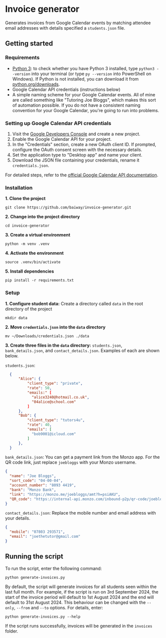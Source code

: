 # Invoice generator
Generates invoices from Google Calendar events by matching attendee email addresses with details specified a `students.json` file.

## Getting started
### Requirements
- [Python 3](https://python.org/): to check whether you have Python 3 installed, type `python3 --version` into your terminal (or type `py --version` into PowerShell on Windows). If Python is not installed, you can download it from [python.org/downloads](https://python.org/downloads/).
- Google Calendar API credentials (instructions below)
- A simple naming scheme for your Google Calendar events. All of mine are called something like "Tutoring Joe Bloggs", which makes this sort of automation possible. If you do not have a consistent naming convention for your Google Calendar, you're going to run into problems.

### Setting up Google Calendar API credentials
1. Visit the [Google Developers Console](https://console.developers.google.com/) and create a new project.
2. Enable the Google Calendar API for your project.
3. In the "Credentials" section, create a new OAuth client ID. If prompted, configure the OAuth consent screen with the necessary details.
4. Set the application type to "Desktop app" and name your client.
5. Download the JSON file containing your credentials, rename it `credentials.json`.

For detailed steps, refer to the [official Google Calendar API documentation](https://developers.google.com/calendar/quickstart/python).

### Installation
**1. Clone the project**
```shell
git clone https://github.com/baiway/invoice-generator.git
```

**2. Change into the project directory**
```shell
cd invoice-generator
```

**3. Create a virtual environment**
```shell
python -m venv .venv
```

**4. Activate the environment**
```shell
source .venv/bin/activate
```

**5. Install dependencies**
```shell
pip install -r requirements.txt
```

### Setup
**1. Configure student data:** Create a directory called `data` in the root directory of the project
```shell
mkdir data
```

**2. Move `credentials.json` into the `data` directory**
```shell
mv ~/Downloads/credentials.json ./data
```

**3. Create three files in the `data` directory:** `students.json`, `bank_details.json`, and `contact_details.json`. Examples of each are shown below.

`students.json`:
```json
  {
      "Alice": {
          "client_type": "private",
          "rate": 50,
          "emails:" [
            "alice3240@hotmail.co.uk",
            "04alice@school.com"
          ]
      },
      "Bob": {
          "client_type": "tutors4u",
          "rate": 40,
          "emails": [
            "bob9001@icloud.com"
          ]
      },
  }
```

`bank_details.json`: You can get a payment link from the Monzo app. For the QR code link, just replace `joebloggs` with your Monzo username.
```json
{
  "name": "Joe Bloggs",
  "sort_code": "04-00-04",
  "account_number": "8093 4419",
  "bank": "Monzo Bank",
  "link": "https://monzo.me/joebloggs/amt?h=psiAKU",
  "QR_code": "https://internal-api.monzo.com/inbound-p2p/qr-code/joebloggs?currency=GBP&amount=amt"
}
```

`contact_details.json`: Replace the mobile number and email address with your details.
```json
{
  "mobile": "07803 293571",
  "email": "joethetutor@gmail.com"
}
```

## Running the script
To run the script, enter the following command:
```shell
python generate-invoices.py
```

By default, the script will generate invoices for all students seen within the last full month. For example, if the script is run on 3rd September 2024, the start of the invoice period will default to 1st August 2024 and the end will default to 31st August 2024. This behaviour can be changed with the `--only`, `--from` and `--to` options. For details, enter:
```shell
python generate-invoices.py --help
```

If the script runs successfully, invoices will be generated in the `invoices` folder.
